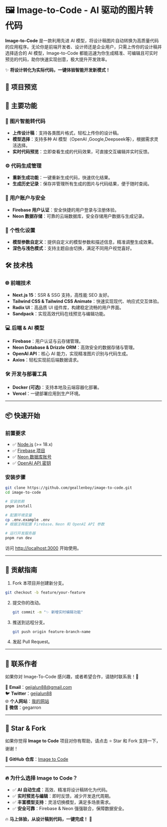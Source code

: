 # 🖼️ Image-to-Code - AI 驱动的图片转代码

**Image-to-Code** 是一款利用先进 AI 模型，将设计稿图片自动转换为高质量代码的应用程序。无论你是前端开发者、设计师还是企业用户，只需上传你的设计稿并选择适合的 AI 模型，Image-to-Code 都能迅速为你生成精准、可编辑且可实时预览的代码，助你快速实现创意，极大提升开发效率。

✨ **将设计转化为实际代码，一键体验智能开发新模式！**

## 📸 项目预览

<!-- ![demo](./public/demo/image-to-code.gif) -->

## 🚀 主要功能

### 🌟 **图片智能转代码**

- **上传设计稿**：支持各类图片格式，轻松上传你的设计稿。
- **模型选择**：支持多种 AI 模型（OpenAI ,Google,Deepseek等），根据需求灵活选择。
- **实时代码预览**：立即查看生成的代码效果，可直接交互编辑并实时反馈。

### ⚙️ **代码生成管理**

- **重新生成功能**：一键重新生成代码，快速优化结果。
- **生成历史记录**：保存并管理所有生成的图片与代码结果，便于随时查阅。

### 🔐 **用户账户与安全**

- **Firebase 用户认证**：安全快捷的用户登录与注册体验。
- **Neon 数据存储**：可靠的云端数据库，安全存储用户数据与生成记录。

### 🎨 **个性化设置**

- **模型参数自定义**：提供自定义的模型参数和描述信息，精准调整生成效果。
- **深色与浅色模式**：支持主题自由切换，满足不同用户视觉喜好。

## 🛠️ 技术栈

### 🌐 **前端技术**

- **Next.js 15**：SSR & SSG 支持，高性能 SEO 友好。
- **Tailwind CSS & Tailwind CSS Animate**：快速实现现代、响应式交互体验。
- **Radix UI**：高品质 UI 组件库，构建稳定流畅的用户界面。
- **Sandpack**：实现高效代码在线预览与编辑功能。

### 💻 **后端 & AI 模型**

- **Firebase**：用户认证与云存储管理。
- **Neon Database & Drizzle ORM**：高效安全的数据存储与管理。
- **OpenAI API**：核心 AI 能力，实现精准图片识别与代码生成。
- **Axios**：轻松实现前后端数据请求。

### 🛠 **开发与部署工具**

- **Docker (可选)**：支持本地及云端容器化部署。
- **Vercel**：一键部署应用到生产环境。

---

## 📦 快速开始

### 前置要求

- ✅ [Node.js](https://nodejs.org/) (>= 18.x)
- ✅ [Firebase 项目](https://firebase.google.com/)
- ✅ [Neon 数据库账号](https://neon.tech/)
- ✅ [OpenAI API 密钥](https://platform.openai.com/api-keys)

### 安装步骤

```bash
git clone https://github.com/geallenboy/image-to-code.git
cd image-to-code

# 安装依赖
pnpm install

# 配置环境变量
cp .env.example .env
# 根据注释配置 Firebase、Neon 和 OpenAI API 参数

# 运行开发服务器
pnpm run dev
```

访问 [http://localhost:3000](http://localhost:3000) 开始使用。

---

## 🤝 贡献指南

1. Fork 本项目并创建新分支。
```bash
git checkout -b feature/your-feature
```
2. 提交你的改动。
   ```bash
   git commit -m "✨ 新增实时编辑功能"
   ```
3. 推送到远程分支。
   ```bash
   git push origin feature-branch-name
   ```
4. 发起 Pull Request。

---

## 📮 联系作者

如果你对 Image-To-Code 感兴趣，或者希望合作，请随时联系我！💬

📧 **Email**：[gejialun88@gmail.com](mailto:gejialun88@gmail.com)  
🐦 **Twitter**：[gejialun88](https://x.com/gejialun88)  
🌐 **个人网站**：[我的网站](https://gegarron.com)  
💬 **微信**：gegarron

---

## 🚀 Star & Fork

如果你觉得 **Image to Code** 项目对你有帮助，请点击 ⭐ Star 和 Fork 支持一下，谢谢！

🔗 **GitHub 仓库**：[Image to Code](https://github.com/geallenboy/image-to-code)

---

### 🔥 为什么选择 Image to Code？

- ✅ **AI 自动生成**：高效、精准将设计稿转化为代码。
- ✅ **实时预览与编辑**：即时反馈，减少开发迭代周期。
- ✅ **丰富模型支持**：灵活切换模型，满足多场景需求。
- ✅ **安全可靠**：Firebase & Neon 强强联合，保障数据安全。

🔥 **马上体验，从设计稿到代码，一键完成！** 🚀

